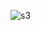 ![s3](https://github.com/Tanishab17/AWS-Serverless-Blog-Platform/assets/100562690/a0b2d5a3-7742-44ce-a08b-ded5e67be662)
